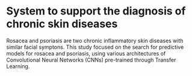 # System to support the diagnosis of chronic skin diseases
Rosacea and psoriasis are two chronic inflammatory skin diseases with similar facial symptons. 
This study focused on the search for predictive models for rosacea and psoriasis, using various 
architectures of Convolutional Neural Networks (CNNs) pre-trained through Transfer Learning.
